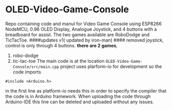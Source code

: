 # OLED-Video-Game-Console
Repo containing code and manul for Video Game Console using ESP8266 NodeMCU, 0.96 OLED Display, Analogue Joystick, and 4 buttons with a breadboard for assist. The two games available are RoboDodge and TicTacToe.
####updates v1( updated by iron-man) ####
removed joystick, control is only through 4 buttons.
**there are 2 games**, 
  1. robo-dodge
  2. tic-tac-toe
The main code is at the location ```OLED-Video-Game-Console/src/main.cpp```
project uses plarform-io for development so the code imports 
```
#include <Arduino.h>

```
in the first line as platform-io needs this in order to specify the compiler that the code is in Arduino framework. When uploading the code through Arduino-IDE this line can be deleted and uploaded without any issues.
